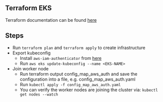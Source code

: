 ## Terraform EKS 

Terraform documentation can be found [here](https://www.terraform.io/docs/providers/aws/guides/eks-getting-started.html)

## Steps

* Run `terraform plan` and `terraform apply` to create infrastructure
* Export kubeconfig
  * Install `aws-iam-authenticator` from [here](https://docs.aws.amazon.com/eks/latest/userguide/configure-kubectl.html)
  * Run `aws eks update-kubeconfig --name <EKS-NAME>`
* Join worker node
  * Run terraform output config_map_aws_auth and save the configuration into a file, e.g. config_map_aws_auth.yaml
  * Run `kubectl apply -f config_map_aws_auth.yaml`
  * You can verify the worker nodes are joining the cluster via: `kubectl get nodes --watch`